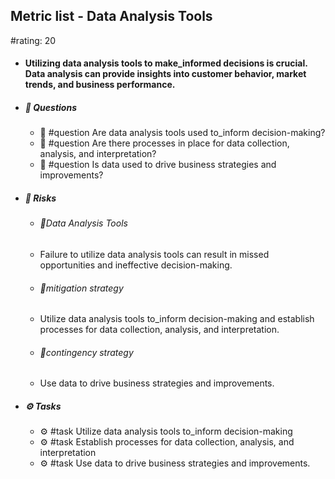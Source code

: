## Metric list - Data Analysis Tools
#rating: 20
- #### Utilizing data analysis tools to make_informed decisions is crucial. Data analysis can provide insights into customer behavior, market trends, and business performance.
- ##### 💭 Questions
  - 💭 #question Are data analysis tools used to_inform decision-making?
  - 💭 #question Are there processes in place for data collection, analysis, and interpretation?
  - 💭 #question Is data used to drive business strategies and improvements?
- ##### 🚨 Risks

  - ###### 🚨Data Analysis Tools
  - Failure to utilize data analysis tools can result in missed opportunities and ineffective decision-making.
  - ###### 🚨mitigation strategy
  - Utilize data analysis tools to_inform decision-making and establish processes for data collection, analysis, and interpretation.
  - ###### 🚨contingency strategy
  - Use data to drive business strategies and improvements.
- ##### ⚙️ Tasks
  - ⚙️ #task Utilize data analysis tools to_inform decision-making
  - ⚙️ #task  Establish processes for data collection, analysis, and interpretation
  - ⚙️ #task  Use data to drive business strategies and improvements.


